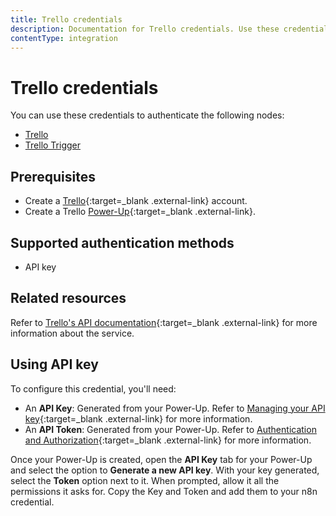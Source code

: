 ```yaml
---
title: Trello credentials
description: Documentation for Trello credentials. Use these credentials to authenticate Trello in n8n, a workflow automation platform.
contentType: integration
---
```


# Trello credentials

You can use these credentials to authenticate the following nodes:

- [Trello](/integrations/builtin/app-nodes/n8n-nodes-base.trello/)
- [Trello Trigger](/integrations/builtin/trigger-nodes/n8n-nodes-base.trellotrigger/)

## Prerequisites

- Create a [Trello](https://trello.com/){:target=_blank .external-link} account.
- Create a Trello [Power-Up](https://developer.atlassian.com/cloud/trello/guides/power-ups/managing-power-ups/#adding-a-new-custom-power-up){:target=_blank .external-link}. 

## Supported authentication methods

- API key

## Related resources

Refer to [Trello's API documentation](https://developer.atlassian.com/cloud/trello/guides/rest-api/api-introduction/){:target=_blank .external-link} for more information about the service.

## Using API key

To configure this credential, you'll need:

- An **API Key**: Generated from your Power-Up. Refer to [Managing your API key](https://developer.atlassian.com/cloud/trello/guides/rest-api/api-introduction/#managing-your-api-key){:target=_blank .external-link} for more information.
- An **API Token**: Generated from your Power-Up. Refer to [Authentication and Authorization](https://developer.atlassian.com/cloud/trello/guides/rest-api/api-introduction/#authentication-and-authorization){:target=_blank .external-link} for more information.

Once your Power-Up is created, open the **API Key** tab for your Power-Up and select the option to **Generate a new API key**. With your key generated, select the **Token** option next to it. When prompted, allow it all the permissions it asks for. Copy the Key and Token and add them to your n8n credential.